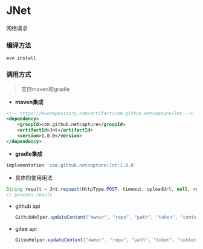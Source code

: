 # JNet

网络请求


### 编译方法


``` shell
mvn install
```


### 调用方式

> 支持maven和gradle

* **maven集成**

``` xml
<!-- https://mvnrepository.com/artifact/com.github.netcapture/Jnt -->
<dependency>
    <groupId>com.github.netcapture</groupId>
    <artifactId>Jnt</artifactId>
    <version>1.0.0</version>
</dependency>

```


* **gradle集成**

``` groovy
implementation 'com.github.netcapture:Jnt:1.0.0'
```

* 具体的使用用法

``` java
String result = Jnt.request(HttpType.POST, timeout, uploadUrl, null, reqHeaderMap, data)
// process result
```



  * github api
  
    ``` java
    GithubHelper.updateContent("owner", "repo", "path", "token", "content has no base64", "commitMsg");
    ```
  
  * gitee api
  
    ``` java
    GiteeHelper.updateContent("owner", "repo", "path", "token", "content has no base64", "commitMsg");
    ```

    